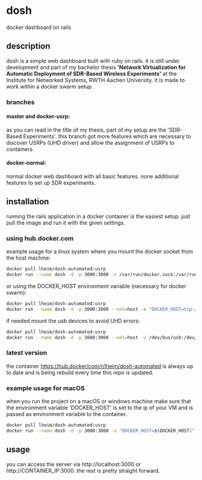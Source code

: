 # dosh
docker dashboard on rails

## description
dosh is a simple web dashboard built with ruby on rails. it is still under development and part of my bachelor thesis **'Network Virtualization for Automatic Deployment of SDR-Based Wireless Experiments'** at the Institute for Networked Systems, RWTH Aachen University.
it is made to work within a docker swarm setup.

### branches
#### master and docker-usrp:
as you can read in the title of my thesis, part of my setup are the 'SDR-Based Experiments'. this branch got more features which are necessary to discover USRPs (UHD driver) and allow the assignment of USRPs to containers.
#### docker-normal:
normal docker web dashboard with all basic features. none additional features to set up SDR experiments.


## installation
running the rails application in a docker container is the easiest setup. just pull the image and run it with the given settings.

### using hub.docker.com
example usage for a linux system where you mount the docker socket from the host machine:
```bash
docker pull lheim/dosh-automated:usrp
docker run --name dosh -d -p 3000:3000 -v /var/run/docker.sock:/var/run/docker.sock lheim/dosh-automated:usrp
```
or using the DOCKER_HOST environment variable (necessary for docker swarm):

```bash
docker pull lheim/dosh-automated:usrp
docker run --name dosh -d -p 3000:3000 --net=host -e "DOCKER_HOST=tcp://192.168.1.100:3376" lheim/dosh-automated:usrp
```

if needed mount the usb devices to avoid UHD errors:

```bash
docker pull lheim/dosh-automated:usrp
docker run --name dosh -d -p 3000:3000 --net=host -v /dev/bus/usb:/dev/bus/usb -e "DOCKER_HOST=tcp://192.168.1.100:3376" lheim/dosh-automated:usrp
```


### latest version
the container https://hub.docker/com/r/lheim/dosh-automated is always up to date and is being rebuild every time this repo is updated.


### example usage for macOS
when you run the project on a macOS or windows machine make sure that the environment variable 'DOCKER_HOST' is set to the ip of your VM and is passed as environment variable to the container.

```bash
docker pull lheim/dosh-automated:usrp
docker run --name dosh -d -p 3000:3000 -e "DOCKER_HOST=$(DOCKER_HOST)" lheim/dosh-automated:usrp
```

## usage
you can access the server via http://localhost:3000 or http://CONTAINER_IP:3000.
the rest is pretty straight forward.
